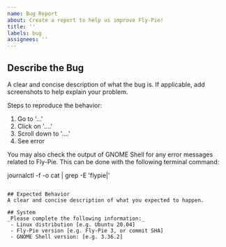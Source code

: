 ```yaml
---
name: Bug Report
about: Create a report to help us improve Fly-Pie!
title: ''
labels: bug
assignees: ''
---
```


<!-- 
Note: If you have a question on how to use Fly-Pie, you can ask this question at the discussions board:
https://github.com/Schneegans/Fly-Pie/discussions?discussions_q=category%3A%22Fly-Pie+Q%26A%22
-->

## Describe the Bug
A clear and concise description of what the bug is.
If applicable, add screenshots to help explain your problem.

Steps to reproduce the behavior:
1. Go to '...'
2. Click on '....'
3. Scroll down to '....'
4. See error

You may also check the output of GNOME Shell for any error messages related to Fly-Pie.
This can be done with the following terminal command:

journalctl -f -o cat | grep -E 'flypie|'
```

## Expected Behavior
A clear and concise description of what you expected to happen.

## System
_Please complete the following information:_
 - Linux distribution [e.g. Ubuntu 20.04]
 - Fly-Pie version [e.g. Fly-Pie 3, or commit SHA]
 - GNOME Shell version: [e.g. 3.36.2]